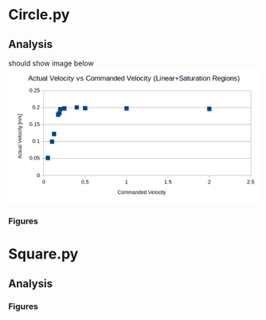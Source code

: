 # Circle.py

## Analysis
 should show image below
![](images/linearVel_linearANDsaturation.png)

### Figures



# Square.py

## Analysis

### Figures
